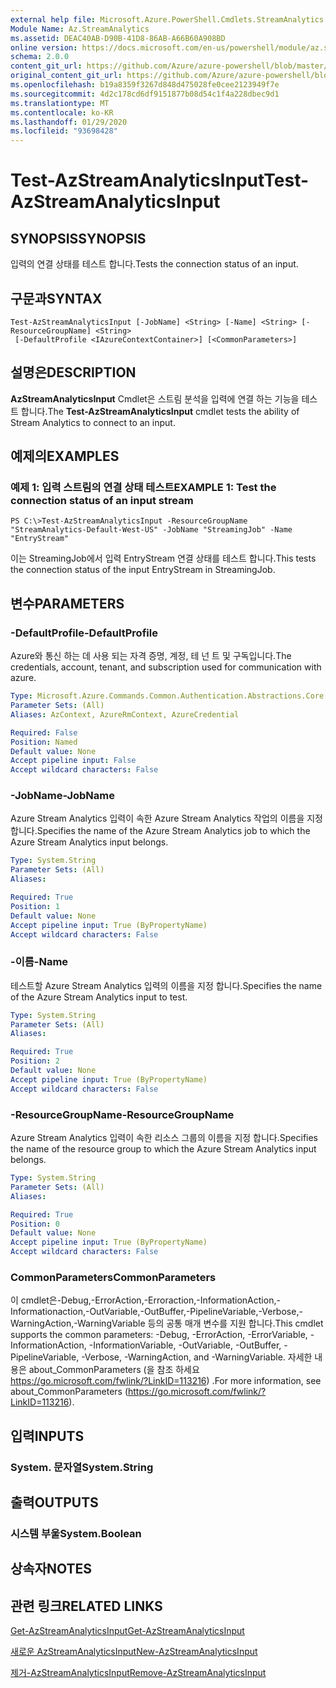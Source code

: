 ```yaml
---
external help file: Microsoft.Azure.PowerShell.Cmdlets.StreamAnalytics.dll-Help.xml
Module Name: Az.StreamAnalytics
ms.assetid: DEAC40AB-D90B-41D8-86AB-A66B60A908BD
online version: https://docs.microsoft.com/en-us/powershell/module/az.streamanalytics/test-azstreamanalyticsinput
schema: 2.0.0
content_git_url: https://github.com/Azure/azure-powershell/blob/master/src/StreamAnalytics/StreamAnalytics/help/Test-AzStreamAnalyticsInput.md
original_content_git_url: https://github.com/Azure/azure-powershell/blob/master/src/StreamAnalytics/StreamAnalytics/help/Test-AzStreamAnalyticsInput.md
ms.openlocfilehash: b19a8359f3267d848d475028fe0cee2123949f7e
ms.sourcegitcommit: 4d2c178cd6df9151877b08d54c1f4a228dbec9d1
ms.translationtype: MT
ms.contentlocale: ko-KR
ms.lasthandoff: 01/29/2020
ms.locfileid: "93698428"
---
```

# <span data-ttu-id="080ad-101">Test-AzStreamAnalyticsInput</span><span class="sxs-lookup"><span data-stu-id="080ad-101">Test-AzStreamAnalyticsInput</span></span>

## <span data-ttu-id="080ad-102">SYNOPSIS</span><span class="sxs-lookup"><span data-stu-id="080ad-102">SYNOPSIS</span></span>
<span data-ttu-id="080ad-103">입력의 연결 상태를 테스트 합니다.</span><span class="sxs-lookup"><span data-stu-id="080ad-103">Tests the connection status of an input.</span></span>

## <span data-ttu-id="080ad-104">구문과</span><span class="sxs-lookup"><span data-stu-id="080ad-104">SYNTAX</span></span>

```
Test-AzStreamAnalyticsInput [-JobName] <String> [-Name] <String> [-ResourceGroupName] <String>
 [-DefaultProfile <IAzureContextContainer>] [<CommonParameters>]
```

## <span data-ttu-id="080ad-105">설명은</span><span class="sxs-lookup"><span data-stu-id="080ad-105">DESCRIPTION</span></span>
<span data-ttu-id="080ad-106">**AzStreamAnalyticsInput** Cmdlet은 스트림 분석을 입력에 연결 하는 기능을 테스트 합니다.</span><span class="sxs-lookup"><span data-stu-id="080ad-106">The **Test-AzStreamAnalyticsInput** cmdlet tests the ability of Stream Analytics to connect to an input.</span></span>

## <span data-ttu-id="080ad-107">예제의</span><span class="sxs-lookup"><span data-stu-id="080ad-107">EXAMPLES</span></span>

### <span data-ttu-id="080ad-108">예제 1: 입력 스트림의 연결 상태 테스트</span><span class="sxs-lookup"><span data-stu-id="080ad-108">EXAMPLE 1: Test the connection status of an input stream</span></span>
```
PS C:\>Test-AzStreamAnalyticsInput -ResourceGroupName "StreamAnalytics-Default-West-US" -JobName "StreamingJob" -Name "EntryStream"
```

<span data-ttu-id="080ad-109">이는 StreamingJob에서 입력 EntryStream 연결 상태를 테스트 합니다.</span><span class="sxs-lookup"><span data-stu-id="080ad-109">This tests the connection status of the input EntryStream in StreamingJob.</span></span>

## <span data-ttu-id="080ad-110">변수</span><span class="sxs-lookup"><span data-stu-id="080ad-110">PARAMETERS</span></span>

### <span data-ttu-id="080ad-111">-DefaultProfile</span><span class="sxs-lookup"><span data-stu-id="080ad-111">-DefaultProfile</span></span>
<span data-ttu-id="080ad-112">Azure와 통신 하는 데 사용 되는 자격 증명, 계정, 테 넌 트 및 구독입니다.</span><span class="sxs-lookup"><span data-stu-id="080ad-112">The credentials, account, tenant, and subscription used for communication with azure.</span></span>

```yaml
Type: Microsoft.Azure.Commands.Common.Authentication.Abstractions.Core.IAzureContextContainer
Parameter Sets: (All)
Aliases: AzContext, AzureRmContext, AzureCredential

Required: False
Position: Named
Default value: None
Accept pipeline input: False
Accept wildcard characters: False
```

### <span data-ttu-id="080ad-113">-JobName</span><span class="sxs-lookup"><span data-stu-id="080ad-113">-JobName</span></span>
<span data-ttu-id="080ad-114">Azure Stream Analytics 입력이 속한 Azure Stream Analytics 작업의 이름을 지정 합니다.</span><span class="sxs-lookup"><span data-stu-id="080ad-114">Specifies the name of the Azure Stream Analytics job to which the Azure Stream Analytics input belongs.</span></span>

```yaml
Type: System.String
Parameter Sets: (All)
Aliases:

Required: True
Position: 1
Default value: None
Accept pipeline input: True (ByPropertyName)
Accept wildcard characters: False
```

### <span data-ttu-id="080ad-115">-이름</span><span class="sxs-lookup"><span data-stu-id="080ad-115">-Name</span></span>
<span data-ttu-id="080ad-116">테스트할 Azure Stream Analytics 입력의 이름을 지정 합니다.</span><span class="sxs-lookup"><span data-stu-id="080ad-116">Specifies the name of the Azure Stream Analytics input to test.</span></span>

```yaml
Type: System.String
Parameter Sets: (All)
Aliases:

Required: True
Position: 2
Default value: None
Accept pipeline input: True (ByPropertyName)
Accept wildcard characters: False
```

### <span data-ttu-id="080ad-117">-ResourceGroupName</span><span class="sxs-lookup"><span data-stu-id="080ad-117">-ResourceGroupName</span></span>
<span data-ttu-id="080ad-118">Azure Stream Analytics 입력이 속한 리소스 그룹의 이름을 지정 합니다.</span><span class="sxs-lookup"><span data-stu-id="080ad-118">Specifies the name of the resource group to which the Azure Stream Analytics input belongs.</span></span>

```yaml
Type: System.String
Parameter Sets: (All)
Aliases:

Required: True
Position: 0
Default value: None
Accept pipeline input: True (ByPropertyName)
Accept wildcard characters: False
```

### <span data-ttu-id="080ad-119">CommonParameters</span><span class="sxs-lookup"><span data-stu-id="080ad-119">CommonParameters</span></span>
<span data-ttu-id="080ad-120">이 cmdlet은-Debug,-ErrorAction,-Erroraction,-InformationAction,-Informationaction,-OutVariable,-OutBuffer,-PipelineVariable,-Verbose,-WarningAction,-WarningVariable 등의 공통 매개 변수를 지원 합니다.</span><span class="sxs-lookup"><span data-stu-id="080ad-120">This cmdlet supports the common parameters: -Debug, -ErrorAction, -ErrorVariable, -InformationAction, -InformationVariable, -OutVariable, -OutBuffer, -PipelineVariable, -Verbose, -WarningAction, and -WarningVariable.</span></span> <span data-ttu-id="080ad-121">자세한 내용은 about_CommonParameters (을 참조 하세요 https://go.microsoft.com/fwlink/?LinkID=113216) .</span><span class="sxs-lookup"><span data-stu-id="080ad-121">For more information, see about_CommonParameters (https://go.microsoft.com/fwlink/?LinkID=113216).</span></span>

## <span data-ttu-id="080ad-122">입력</span><span class="sxs-lookup"><span data-stu-id="080ad-122">INPUTS</span></span>

### <span data-ttu-id="080ad-123">System. 문자열</span><span class="sxs-lookup"><span data-stu-id="080ad-123">System.String</span></span>

## <span data-ttu-id="080ad-124">출력</span><span class="sxs-lookup"><span data-stu-id="080ad-124">OUTPUTS</span></span>

### <span data-ttu-id="080ad-125">시스템 부울</span><span class="sxs-lookup"><span data-stu-id="080ad-125">System.Boolean</span></span>

## <span data-ttu-id="080ad-126">상속자</span><span class="sxs-lookup"><span data-stu-id="080ad-126">NOTES</span></span>

## <span data-ttu-id="080ad-127">관련 링크</span><span class="sxs-lookup"><span data-stu-id="080ad-127">RELATED LINKS</span></span>

[<span data-ttu-id="080ad-128">Get-AzStreamAnalyticsInput</span><span class="sxs-lookup"><span data-stu-id="080ad-128">Get-AzStreamAnalyticsInput</span></span>](./Get-AzStreamAnalyticsInput.md)

[<span data-ttu-id="080ad-129">새로운 AzStreamAnalyticsInput</span><span class="sxs-lookup"><span data-stu-id="080ad-129">New-AzStreamAnalyticsInput</span></span>](./New-AzStreamAnalyticsInput.md)

[<span data-ttu-id="080ad-130">제거-AzStreamAnalyticsInput</span><span class="sxs-lookup"><span data-stu-id="080ad-130">Remove-AzStreamAnalyticsInput</span></span>](./Remove-AzStreamAnalyticsInput.md)


